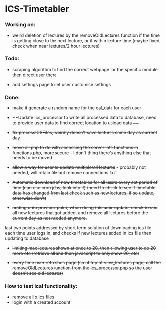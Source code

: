 # ICS-Timetabler

### Working on:


- weird deletion of lectures by the removeOldLectures function if the time is getting close to the next lecture, or if within lecture time (maybe fixed, check when near lectures/2 hour lectures)


### Todo:

- scraping algorithm to find the correct webpage for the specific module then direct user there

- add settings page to let user customise settings

### Done:

- ~~make it generate a random name for the cal_data for each user~~

- ~~Update ics_processor to write all processed data to database, need to provide user data to find correct location to upload data ~~

- ~~fix processICSFiles, weirdly doesn't save lectures same day as current day~~

- ~~move all php to do with accessing the server into functions in functions.php, more secure~~ - I don't thing there's anything else that needs to be moved

- ~~allow a way for user to update multiple/all lectures~~ - probably not needed, will retain file but remove connections to it

- ~~Automatic download of new timetables for all users every set period of time (can use cron jobs, look into it) (need to check to see if timetable data has changed from last check such as new lectures, if so update, otherwise don't)~~

- ~~adding onto previous point, when doing this auto-update, check to see all new lectures that got added, and remove all lectures before the current day as not needed anymore.~~

last two points addressed by short term solution of downloading ics file each time user logs in, and checks if new lectures added in ics file then updating to database

- ~~limiting max lectures shown at once to 20, then allowing user to do 20 more etc (retrieve all and then javascript to only show 20, etc)~~

- ~~every time user refreshes page (so at top of view_lectures page, call the removeOldLectures function from the ics_processor.php so the user doesn't see old lectures)~~

### How to test ical functionality:
- remove all x.ics files
- login with a created account

